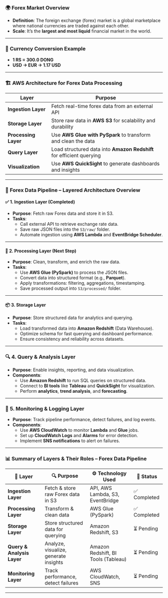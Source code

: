 ### 🌍 **Forex Market Overview**
- **Definition**: The foreign exchange (forex) market is a global marketplace where national currencies are traded against each other.
- **Scale**: It’s the **largest and most liquid** financial market in the world.

---

### 💱 **Currency Conversion Example**
- **1 RS = 300.0 DONG**
- **USD → EUR → 1.17 USD**

---

### 🏗️ **AWS Architecture for Forex Data Processing**

| Layer              | Purpose                                                                 |
|--------------------|-------------------------------------------------------------------------|
| **Ingestion Layer** | Fetch real-time forex data from an external API                        |
| **Storage Layer**   | Store raw data in **AWS S3** for scalability and durability            |
| **Processing Layer**| Use **AWS Glue with PySpark** to transform and clean the data          |
| **Query Layer**     | Load structured data into **Amazon Redshift** for efficient querying   |
| **Visualization**   | Use **AWS QuickSight** to generate dashboards and insights             |

---

### 🧠 **Forex Data Pipeline – Layered Architecture Overview**

#### ✅ **1. Ingestion Layer (Completed)**
- **Purpose**: Fetch raw Forex data and store it in S3.
- **Tasks**:
  - Call external API to retrieve exchange rate data.
  - Save raw JSON files into the `S3/raw/` folder.
  - Automate ingestion using **AWS Lambda** and **EventBridge Scheduler**.

---

#### 🔄 **2. Processing Layer (Next Step)**
- **Purpose**: Clean, transform, and enrich the raw data.
- **Tasks**:
  - Use **AWS Glue (PySpark)** to process the JSON files.
  - Convert data into structured format (e.g., **Parquet**).
  - Apply transformations: filtering, aggregations, timestamping.
  - Save processed output into `S3/processed/` folder.

---

#### 📦 **3. Storage Layer**
- **Purpose**: Store structured data for analytics and querying.
- **Tasks**:
  - Load transformed data into **Amazon Redshift** (Data Warehouse).
  - Optimize schema for fast querying and dashboard performance.
  - Ensure consistency and reliability across datasets.

---

### 🔍 **4. Query & Analysis Layer**
- **Purpose**: Enable insights, reporting, and data visualization.
- **Components**:
  - Use **Amazon Redshift** to run SQL queries on structured data.
  - Connect to **BI tools** like **Tableau** and **QuickSight** for visualization.
  - Perform **analytics**, **trend analysis**, and **forecasting**.

---

### 📡 **5. Monitoring & Logging Layer**
- **Purpose**: Track pipeline performance, detect failures, and log events.
- **Components**:
  - Use **AWS CloudWatch** to monitor **Lambda** and **Glue** jobs.
  - Set up **CloudWatch Logs** and **Alarms** for error detection.
  - Implement **SNS notifications** to alert on failures.

---

### 📊 **Summary of Layers & Their Roles – Forex Data Pipeline**

| 🔹 **Layer**             | 🔍 **Purpose**                                | ⚙️ **Technology Used**                          | 📌 **Status**         |
|--------------------------|-----------------------------------------------|--------------------------------------------------|------------------------|
| **Ingestion Layer**      | Fetch & store raw Forex data in S3            | API, AWS Lambda, S3, EventBridge                | ✅ Completed           |
| **Processing Layer**     | Transform & clean data                        | AWS Glue (PySpark)                              | ✅ Completed           |
| **Storage Layer**        | Store structured data for querying            | Amazon Redshift, S3                             | ⏳ Pending             |
| **Query & Analysis Layer**| Analyze, visualize, generate insights         | Amazon Redshift, BI Tools (Tableau)             | ⏳ Pending             |
| **Monitoring Layer**     | Track performance, detect failures            | AWS CloudWatch, SNS                             | ⏳ Pending             |

---


